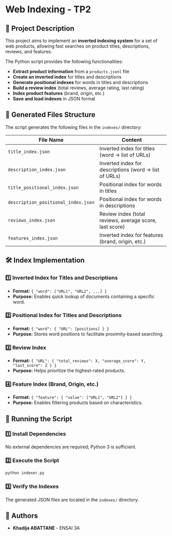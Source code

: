 # Web Indexing - TP2

## 📌 Project Description
This project aims to implement an **inverted indexing system** for a set of web products, allowing fast searches on product titles, descriptions, reviews, and features.

The Python script provides the following functionalities:
- **Extract product information** from a `products.jsonl` file
- **Create an inverted index** for titles and descriptions
- **Generate positional indexes** for words in titles and descriptions
- **Build a review index** (total reviews, average rating, last rating)
- **Index product features** (brand, origin, etc.)
- **Save and load indexes** in JSON format

## 📂 Generated Files Structure
The script generates the following files in the `indexes/` directory:

| **File Name**                        | **Content** |
|--------------------------------------|------------|
| `title_index.json` | Inverted index for titles (word -> list of URLs) |
| `description_index.json` | Inverted index for descriptions (word -> list of URLs) |
| `title_positional_index.json` | Positional index for words in titles |
| `description_positional_index.json` | Positional index for words in descriptions |
| `reviews_index.json` | Review index (total reviews, average score, last score) |
| `features_index.json` | Inverted index for features (brand, origin, etc.) |

## 🛠️ Index Implementation

### 1️⃣ Inverted Index for Titles and Descriptions
- **Format:** `{ "word": ["URL1", "URL2", ...] }`
- **Purpose:** Enables quick lookup of documents containing a specific word.

### 2️⃣ Positional Index for Titles and Descriptions
- **Format:** `{ "word": { "URL": [positions] } }`
- **Purpose:** Stores word positions to facilitate proximity-based searching.

### 3️⃣ Review Index
- **Format:** `{ "URL": { "total_reviews": X, "average_score": Y, "last_score": Z } }`
- **Purpose:** Helps prioritize the highest-rated products.

### 4️⃣ Feature Index (Brand, Origin, etc.)
- **Format:** `{ "feature": { "value": ["URL1", "URL2"] } }`
- **Purpose:** Enables filtering products based on characteristics.

## 🚀 Running the Script
### 1️⃣ Install Dependencies
No external dependencies are required; Python 3 is sufficient.

### 2️⃣ Execute the Script
```bash
python indexer.py
```

### 3️⃣ Verify the Indexes
The generated JSON files are located in the `indexes/` directory.

## 📝 Authors
- **Khadija ABATTANE** - ENSAI 3A
